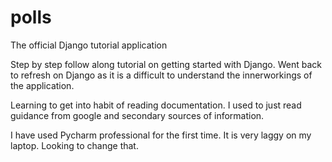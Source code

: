 # polls
The official Django tutorial application

Step by step follow along tutorial on getting started with Django. Went back to refresh on Django as it is a difficult to understand the innerworkings of the application.

Learning to get into habit of reading documentation. I used to just read guidance from google and secondary sources of information. 

I have used Pycharm professional for the first time. It is very laggy on my laptop. Looking to change that.
